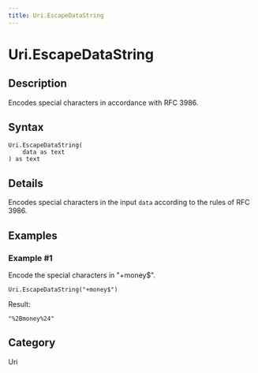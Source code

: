 ```yaml
---
title: Uri.EscapeDataString
---
```


# Uri.EscapeDataString


## Description

Encodes special characters in accordance with RFC 3986.


## Syntax

```powerquery
Uri.EscapeDataString(
    data as text
) as text
```


## Details

Encodes special characters in the input <code>data</code> according to the rules of RFC 3986.


## Examples

### Example #1 
Encode the special characters in &#34;+money$&#34;.
```powerquery
Uri.EscapeDataString("+money$")
```

Result: 
```powerquery
"%2Bmoney%24"
```




## Category
Uri
